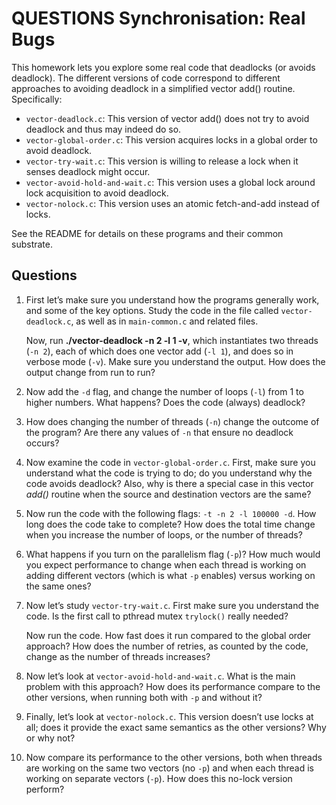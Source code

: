 # QUESTIONS Synchronisation: Real Bugs

This homework lets you explore some real code that deadlocks (or avoids deadlock). The different versions of code correspond to different approaches to avoiding deadlock in a simplified vector add() routine. Specifically:

- `vector-deadlock.c`: This version of vector add() does not try to avoid deadlock and thus may indeed do so.
- `vector-global-order.c`: This version acquires locks in a global order to avoid deadlock.
- `vector-try-wait.c`: This version is willing to release a lock when it senses deadlock might occur.
- `vector-avoid-hold-and-wait.c`: This version uses a global lock around lock acquisition to avoid deadlock.
- `vector-nolock.c`: This version uses an atomic fetch-and-add instead of locks.

See the README for details on these programs and their common substrate.

## Questions

1. First let’s make sure you understand how the programs generally work, and some of the key options. Study the code in the file called `vector-deadlock.c`, as well as in `main-common.c` and related files.

   Now, run **./vector-deadlock -n 2 -l 1 -v**, which instantiates two threads (`-n 2`), each of which does one vector add (`-l 1`), and does so in verbose mode (`-v`). Make sure you understand the output. How does the output change from run to run?

2. Now add the `-d` flag, and change the number of loops (`-l`) from 1 to higher numbers. What happens? Does the code (always) deadlock?

3. How does changing the number of threads (`-n`) change the outcome of the program? Are there any values of `-n` that ensure no deadlock occurs?

4. Now examine the code in `vector-global-order.c`. First, make sure you understand what the code is trying to do; do you understand why the code avoids deadlock? Also, why is there a special case in this vector *add()* routine when the source and destination vectors are the same?

5. Now run the code with the following flags: `-t -n 2 -l 100000 -d`. How long does the code take to complete? How does the total time change when you increase the number of loops, or the number of threads?

6. What happens if you turn on the parallelism flag (`-p`)? How much would you expect performance to change when each thread is working on adding different vectors (which is what `-p` enables) versus working on the same ones?

7. Now let’s study `vector-try-wait.c`. First make sure you understand the code. Is the first call to pthread mutex `trylock()` really needed?

   Now run the code. How fast does it run compared to the global order approach? How does the number of retries, as counted by the code, change as the number of threads increases?

8. Now let’s look at `vector-avoid-hold-and-wait.c`. What is the main problem with this approach? How does its performance compare to the other versions, when running both with `-p` and without it?

9. Finally, let’s look at `vector-nolock.c`. This version doesn’t use locks at all; does it provide the exact same semantics as the other versions? Why or why not?

10. Now compare its performance to the other versions, both when threads are working on the same two vectors (no `-p`) and when each thread is working on separate vectors (`-p`). How does this no-lock version perform?
